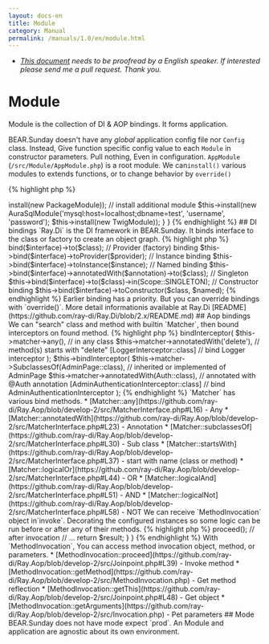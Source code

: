 ```yaml
---
layout: docs-en
title: Module
category: Manual
permalink: /manuals/1.0/en/module.html
---
```


 * *[This document](https://github.com/bearsunday/bearsunday.github.io/blob/master/manuals/1.0/en/module.md) needs to be proofread by a English speaker. If interested please send me a pull request. Thank you.*


# Module

Module is the collection of DI & AOP bindings. It forms application.

BEAR.Sunday doesn't have any *global* application config file nor `Config` class.
Instead, Give function specific config value to each `Module` in constructor parameters. Pull nothing, Even in configuration.
`AppModule` (`/src/Module/AppModule.php`) is a root module. We can`install()` various modules to extends functions, or to change behavior by `override()`

{% highlight php %}
<?php
class AppModule extends AbstractModule
{
    /**
     * {@inheritdoc}
     */
    protected function configure()
    {
        // install basic module
        $this->install(new PackageModule));
        // install additional module
        $this->install(new AuraSqlModule('mysql:host=localhost;dbname=test', 'username', 'password');
        $this->install(new TwigModule));
    }
}
{% endhighlight %}

## DI bindings

`Ray.Di` is the DI framework in BEAR.Sunday. It binds interface to the class or factory to create an object graph.

{% highlight php %}
<?php
// Class binding
$this->bind($interface)->to($class);
// Provider (factory) binding
$this->bind($interface)->toProvider($provider);
// Instance binding
$this->bind($interface)->toInstance($instance);
// Named binding
$this->bind($interface)->annotatedWith($annotation)->to($class);
// Singleton
$this->bind($interface)->to($class)->in(Scope::SINGLETON);
// Constructor binding
$this->bind($interface)->toConstructor($class, $named);
{% endhighlight %}

Earlier binding has a priority. But you can override bindings with `override()`.
More detail informationis available at Ray.Di [README](https://github.com/ray-di/Ray.Di/blob/2.x/README.md)

## Aop bindings

We can "search" class and method with builtin `Matcher`, then bound interceptors on found method.

{% highlight php %}
<?php
$this->bindInterceptor(
    $this->matcher->any(),                   // in any class
    $this->matcher->annotatedWith('delete'), // method(s) starts with "delete"
    [LoggerInterceptor::class]               // bind Logger interceptor
);

$this->bindInterceptor(
    $this->matcher->SubclassesOf(AdminPage::class),  // inherited or implemented of AdminPage
    $this->matcher->annotatedWith(Auth::class),      // annotated with @Auth annotation
    [AdminAuthenticationInterceptor::class]          // bind AdminAuthenticationInterceptor
);
{% endhighlight %}

`Matcher` has various bind methods.

 * [Matcher::any](https://github.com/ray-di/Ray.Aop/blob/develop-2/src/MatcherInterface.php#L16) - Any
 * [Matcher::annotatedWith](https://github.com/ray-di/Ray.Aop/blob/develop-2/src/MatcherInterface.php#L23) - Annotation
 * [Matcher::subclassesOf](https://github.com/ray-di/Ray.Aop/blob/develop-2/src/MatcherInterface.php#L30) - Sub class
 * [Matcher::startsWith](https://github.com/ray-di/Ray.Aop/blob/develop-2/src/MatcherInterface.php#L37) - start with name (class or method)
 * [Matcher::logicalOr](https://github.com/ray-di/Ray.Aop/blob/develop-2/src/MatcherInterface.php#L44) - OR
 * [Matcher::logicalAnd](https://github.com/ray-di/Ray.Aop/blob/develop-2/src/MatcherInterface.php#L51) - AND
 * [Matcher::logicalNot](https://github.com/ray-di/Ray.Aop/blob/develop-2/src/MatcherInterface.php#L58) - NOT

We can receive `MethodInvocation` object in`invoke`. Decorating the configured instances so some logic can be run before or after any of their methods.

{% highlight php %}
<?php
class MyInterceptor implements MethodInterceptor
{
    public function invoke(MethodInvocation $invocation)
    {
        // before invocation
        // ...
        
        //  method invocation
        $result = $invocation->proceed();
        
        //  after invocation
        // ...
        
        return $result; 
    }
}
{% endhighlight %}

With `MethodInvocation`, You can access method invocation object, method, or parameters.

 * [MethodInvocation::proceed](https://github.com/ray-di/Ray.Aop/blob/develop-2/src/Joinpoint.php#L39) - Invoke method
 * [MethodInvocation::getMethod](https://github.com/ray-di/Ray.Aop/blob/develop-2/src/MethodInvocation.php) -  Get method reflection
 * [MethodInvocation::getThis](https://github.com/ray-di/Ray.Aop/blob/develop-2/src/Joinpoint.php#L48) - Get object
 * [MethodInvocation::getArguments](https://github.com/ray-di/Ray.Aop/blob/develop-2/src/Invocation.php) - Pet parameters
 
## Mode

BEAR.Sunday does not have mode expect `prod`.
An Module and application are agnostic about its own environment.
